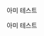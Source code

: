 
아미 테스트

아미 테스트

<audio autoplay="autoplay" loop="loop" hidden="hidden" >
 <source src="ArmyTest.github.io/01 Intro _ Dt sugA.mp3" type="audio/mpeg" />
 <source src="ArmyTest.github.io/01 Intro _ Dt sugA.ogg" type="audio/ogg" />
</audio>
